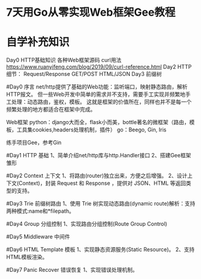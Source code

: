 # 7天用Go从零实现Web框架Gee教程
# 自学补充知识
Day0
	HTTP基础知识
	各种Web框架源码
	curl用法 https://www.ruanyifeng.com/blog/2019/09/curl-reference.html
Day2
	HTTP细节：
		Request/Response
		GET/POST
		HTML/JSON
Day3 
	前缀树

#Day0 序言
net/http提供了基础的Web功能：监听端口，映射静态路由，解析HTTP报文。
但一些Web开发中简单的需求并不支持，需要手工实现并频繁地手工处理：动态路由，鉴权，模板。
这就是框架的价值所在，同样也并不是每一个频繁处理的地方都适合在框架中完成。

Web框架
	python：django大而全，flask小而美，bottle著名的微框架（路由，模板，工具集cookies,headers处理机制，插件）
	go：Beego, Gin, Iris

练手项目Gee，参考Gin

#Day1 HTTP 基础
1、简单介绍net/http库与http.Handler接口
2、搭建Gee框架雏形

#Day2 Context 上下文
1、将路由(router)独立出来，方便之后增强。
2、设计上下文(Context)，封装 Request 和 Response ，提供对 JSON、HTML 等返回类型的支持。

#Day3 Trie 前缀树路由
1、使用 Trie 树实现动态路由(dynamic route)解析：支持两种模式:name和*filepath。

#Day4 Group 分组控制
1、实现路由分组控制(Route Group Control)

#Day5 Middleware 中间件

#Day6 HTML Template 模板
1、实现静态资源服务(Static Resource)。
2、支持HTML模板渲染。

#Day7 Panic Recover 错误恢复
1、实现错误处理机制。